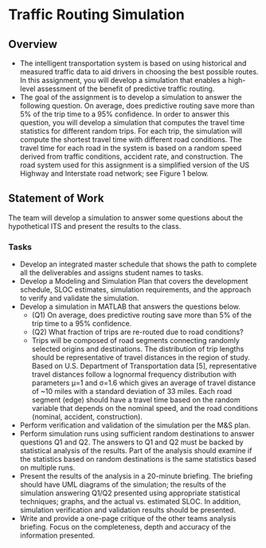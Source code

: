 # Traffic Routing Simulation
## Overview
- The intelligent transportation system is based on using historical and measured traffic data to aid drivers in choosing the best possible routes. In this assignment, you will develop a simulation that enables a high-level assessment of the benefit of predictive traffic routing.
- The goal of the assignment is to develop a simulation to answer the following question. On average, does predictive routing save more than 5% of the trip time to a 95% confidence.  In order to answer this question, you will develop a simulation that computes the travel time statistics for different random trips. For each trip, the simulation will compute the shortest travel time with different road conditions. The travel time for each road in the system is based on a random speed derived from traffic conditions, accident rate, and construction. The road system used for this assignment is a simplified version of the US Highway and Interstate road network; see Figure 1 below.  

##	Statement of Work
The team will develop a simulation to answer some questions about the hypothetical ITS and present the results to the class.

###	Tasks 

-	Develop an integrated master schedule that shows the path to complete all the deliverables and assigns student names to tasks.
-	Develop a Modeling and Simulation Plan that covers the development schedule, SLOC estimates, simulation requirements, and the approach to verify and validate the simulation.
- Develop a simulation in MATLAB that answers the questions below.
  - (Q1) On average, does predictive routing save more than 5% of the trip time to a 95% confidence. 
  - (Q2) What fraction of trips are re-routed due to road conditions?
  - Trips will be composed of road segments connecting randomly selected origins and destinations. The distribution of trip lengths should be representative of travel distances in the region of study. Based on U.S. Department of Transportation data [5], representative travel distances follow a lognormal frequency distribution with parameters μ=1 and σ=1.6 which gives an average of travel distance of ~10 miles with a standard deviation of 33 miles. Each road segment (edge) should have a travel time based on the random variable that depends on the nominal speed, and the road conditions (nominal, accident, construction). 
- Perform verification and validation of the simulation per the M&S plan. 
- Perform simulation runs using sufficient random destinations to answer questions Q1 and Q2. The answers to Q1 and Q2 must be backed by statistical analysis of the results.  Part of the analysis should examine if the statistics based on random destinations is the same statistics based on multiple runs.
- Present the results of the analysis in a 20-minute briefing.  The briefing should have UML diagrams of the simulation; the results of the simulation answering Q1/Q2 presented using appropriate statistical techniques; graphs, and the actual vs. estimated SLOC. In addition, simulation verification and validation results should be presented.
- Write and provide a one-page critique of the other teams analysis briefing. Focus on the completeness, depth and accuracy of the information presented.  
